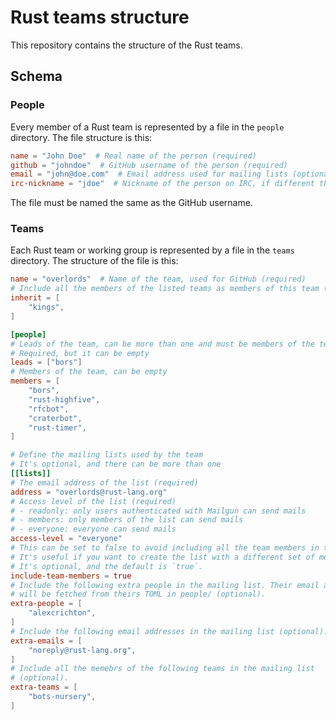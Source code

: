 # Rust teams structure

This repository contains the structure of the Rust teams.

## Schema

### People

Every member of a Rust team is represented by a file in the `people` directory.
The file structure is this:

```toml
name = "John Doe"  # Real name of the person (required)
github = "johndoe"  # GitHub username of the person (required)
email = "john@doe.com"  # Email address used for mailing lists (optional)
irc-nickname = "jdoe"  # Nickname of the person on IRC, if different than the GitHub one (optional)
```

The file must be named the same as the GitHub username.

### Teams

Each Rust team or working group is represented by a file in the `teams`
directory. The structure of the file is this:

```toml
name = "overlords"  # Name of the team, used for GitHub (required)
# Include all the members of the listed teams as members of this team (optional)
inherit = [
    "kings",
]

[people]
# Leads of the team, can be more than one and must be members of the team.
# Required, but it can be empty
leads = ["bors"]
# Members of the team, can be empty
members = [
    "bors",
    "rust-highfive",
    "rfcbot",
    "craterbot",
    "rust-timer",
]

# Define the mailing lists used by the team
# It's optional, and there can be more than one
[[lists]]
# The email address of the list (required)
address = "overlords@rust-lang.org"
# Access level of the list (required)
# - readonly: only users authenticated with Mailgun can send mails
# - members: only members of the list can send mails
# - everyone: everyone can send mails
access-level = "everyone"
# This can be set to false to avoid including all the team members in the list
# It's useful if you want to create the list with a different set of members
# It's optional, and the default is `true`.
include-team-members = true
# Include the following extra people in the mailing list. Their email address
# will be fetched from theirs TOML in people/ (optional).
extra-people = [
    "alexcrichton",
]
# Include the following email addresses in the mailing list (optional).
extra-emails = [
    "noreply@rust-lang.org",
]
# Include all the memebrs of the following teams in the mailing list
# (optional).
extra-teams = [
    "bots-nursery",
]
```
